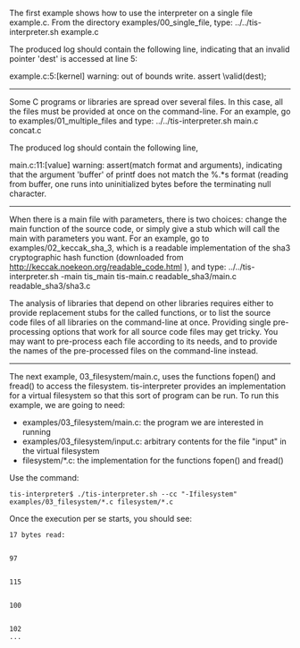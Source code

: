 The first example shows how to use the interpreter on a single file example.c.
From the directory examples/00_single_file, type:
../../tis-interpreter.sh example.c

The produced log should contain the following line, indicating that
an invalid pointer 'dest' is accessed at line 5:

example.c:5:[kernel] warning: out of bounds write. assert \valid(dest);

-----

Some C programs or libraries are spread over several files. In this case,
all the files must be provided at once on the command-line. For an example,
go to examples/01_multiple_files and type:
../../tis-interpreter.sh main.c concat.c

The produced log should contain the following line,

main.c:11:[value] warning: assert(match format and arguments), indicating that
the argument 'buffer' of printf does not match the %.*s format (reading from
buffer, one runs into uninitialized bytes before the terminating null character.

-----

When there is a main file with parameters, there is two choices: change the main
function of the source code, or simply give a stub which will call the main
with parameters you want. For an example, go to examples/02_keccak_sha_3, which
is a readable implementation of the sha3 cryptographic hash function
(downloaded from http://keccak.noekeon.org/readable_code.html ), and type:
../../tis-interpreter.sh -main tis_main tis-main.c readable_sha3/main.c \
                         readable_sha3/sha3.c

The analysis of libraries that depend on other libraries requires either to
provide replacement stubs for the called functions, or to list the source
code files of all libraries on the command-line at once. Providing single
pre-processing options that work for all source code files may get tricky.
You may want to pre-process each file according to its needs, and to provide
the names of the pre-processed files on the command-line instead.

-----

The next example, 03_filesystem/main.c, uses the functions fopen() and
fread() to access the filesystem. tis-interpreter provides an
implementation for a virtual filesystem so that this sort of program can
be run. To run this example, we are going to need:

- examples/03_filesystem/main.c: the program we are interested in running
- examples/03_filesystem/input.c: arbitrary contents for the file "input" in the
     virtual filesystem
- filesystem/*.c: the implementation for the functions fopen() and fread()

Use the command:

```
tis-interpreter$ ./tis-interpreter.sh --cc "-Ifilesystem"  examples/03_filesystem/*.c filesystem/*.c
```

Once the execution per se starts, you should see:

```
17 bytes read:


97


115


100


102
...
```
